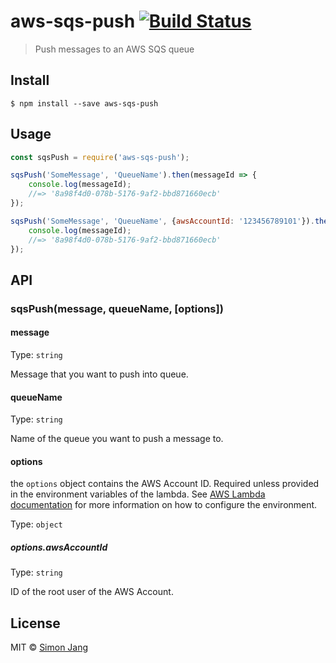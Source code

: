 # aws-sqs-push [![Build Status](https://travis-ci.org/SimonJang/aws-sqs-push.svg?branch=master)](https://travis-ci.org/SimonJang/aws-sqs-push)

> Push messages to an AWS SQS queue


## Install

```
$ npm install --save aws-sqs-push
```


## Usage

```js
const sqsPush = require('aws-sqs-push');

sqsPush('SomeMessage', 'QueueName').then(messageId => {
    console.log(messageId);
    //=> '8a98f4d0-078b-5176-9af2-bbd871660ecb'
});

sqsPush('SomeMessage', 'QueueName', {awsAccountId: '123456789101'}).then(messageId => {
    console.log(messageId);
    //=> '8a98f4d0-078b-5176-9af2-bbd871660ecb'
});
```


## API

### sqsPush(message, queueName, [options])

#### message


Type: `string`

Message that you want to push into queue.

#### queueName

Type: `string`

Name of the queue you want to push a message to.

#### options
the `options` object contains the AWS Account ID. Required unless provided in the environment variables of the lambda. See [AWS Lambda documentation](http://docs.aws.amazon.com/lambda/latest/dg/env_variables.html) for more information on how to configure the environment.

Type: `object`

##### options.awsAccountId

Type: `string`

ID of the root user of the AWS Account.

## License

MIT © [Simon Jang](https://github.com/SimonJang)
